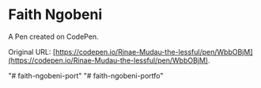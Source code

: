 # Faith Ngobeni

A Pen created on CodePen.

Original URL: [https://codepen.io/Rinae-Mudau-the-lessful/pen/WbbOBjM](https://codepen.io/Rinae-Mudau-the-lessful/pen/WbbOBjM).

"# faith-ngobeni-port" 
"# faith-ngobeni-portfo" 
